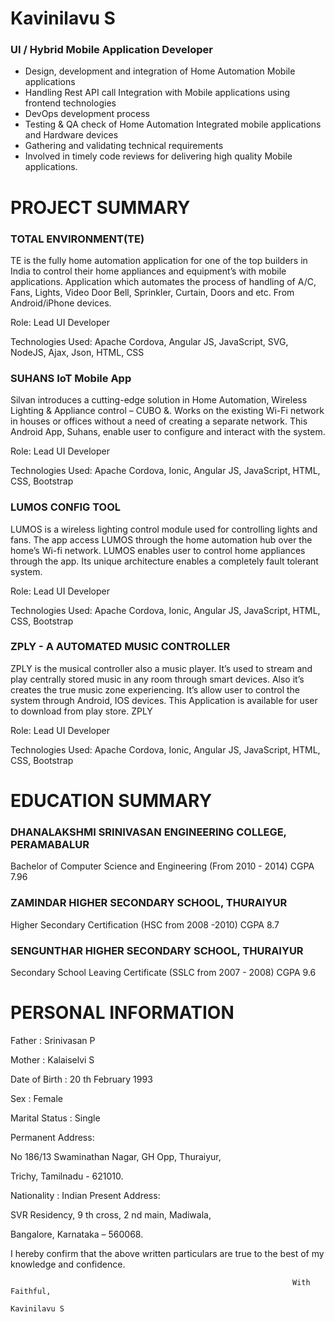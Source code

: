 <h1>Kavinilavu S</h1>
<h3>UI / Hybrid Mobile Application Developer</h3>
<ul>
<li>Design, development and integration of Home Automation
  Mobile applications</li>
<li>Handling Rest API call Integration with Mobile applications
using frontend technologies</li>
<li>DevOps development process</li>
<li>Testing & QA check of Home Automation Integrated
mobile applications and Hardware devices</li>
<li>Gathering and validating technical requirements</li>
<li>Involved in timely code reviews for delivering high quality
Mobile applications.</li>
</ul>


<h1>PROJECT SUMMARY</h1>

<h3>TOTAL ENVIRONMENT(TE)</h3>

  TE is the fully home automation application for one of the top builders in India to control their home appliances and equipment’s with mobile applications. Application which automates the process of handling of A/C, Fans, Lights, Video Door Bell, Sprinkler, Curtain, Doors and etc. From Android/iPhone devices.

Role: Lead UI Developer

Technologies Used: Apache Cordova, Angular JS, JavaScript, SVG,
NodeJS, Ajax, Json, HTML, CSS


<h3>SUHANS IoT Mobile App</h3>

  Silvan introduces a cutting-edge solution in Home Automation, Wireless Lighting & Appliance control – CUBO &. Works on the
existing Wi-Fi network in houses or offices without a need of creating a separate network. This Android App, Suhans, enable   user to configure and interact with the system.

Role: Lead UI Developer

Technologies Used: Apache Cordova, Ionic, Angular JS,
JavaScript, HTML, CSS, Bootstrap


<h3>LUMOS CONFIG TOOL</h3>
  LUMOS is a wireless lighting control module used for controlling lights and fans. The app access LUMOS through the home automation hub over the home’s Wi-fi network. LUMOS enables user to control home appliances through the app. Its unique
architecture enables a completely fault tolerant system.

Role: Lead UI Developer

Technologies Used: Apache Cordova, Ionic, Angular JS, JavaScript, HTML, CSS, Bootstrap


<h3>ZPLY - A AUTOMATED MUSIC CONTROLLER</h3>

  ZPLY is the musical controller also a music player. It’s used to stream and play centrally stored music in any room through
smart devices. Also it’s creates the true music zone experiencing. It’s allow user to control the system through Android, IOS
devices. This Application is available for user to download from play store.
ZPLY

Role: Lead UI Developer

Technologies Used: Apache Cordova, Ionic, Angular JS, JavaScript, HTML, CSS, Bootstrap


<h1>EDUCATION SUMMARY</h1>

<h3>DHANALAKSHMI SRINIVASAN ENGINEERING COLLEGE, PERAMABALUR</h3>
  Bachelor of Computer Science and Engineering (From 2010 - 2014)
                          CGPA 7.96
                          
                          
<h3>ZAMINDAR HIGHER SECONDARY SCHOOL, THURAIYUR</h3>
  Higher Secondary Certification (HSC from 2008 -2010)
                          CGPA 8.7
                          
                          
<h3>SENGUNTHAR HIGHER SECONDARY SCHOOL, THURAIYUR</h3>
  Secondary School Leaving Certificate (SSLC from 2007 - 2008)
                          CGPA 9.6
                          
                          
<h1>PERSONAL INFORMATION</h1>

<p>Father : Srinivasan P </p>                                  
<p>Mother : Kalaiselvi S  </p>                                 
<p>Date of Birth : 20 th February 1993  </p>                   
<p>Sex : Female </p>                                           
<p>Marital Status : Single </p>                                
<p>Permanent Address: </p>                                                             
<p>No 186/13 Swaminathan Nagar, GH Opp, Thuraiyur, </p>                                                                
<p>Trichy, Tamilnadu - 621010. </p>
<p>Nationality : Indian Present Address: </p>
<p>SVR Residency, 9 th cross, 2 nd main, Madiwala, </p>
<p>Bangalore, Karnataka – 560068. </p>



I hereby confirm that the above written particulars are true to the best of my knowledge and confidence.


                                                                   With Faithful,
                                                                   Kavinilavu S
